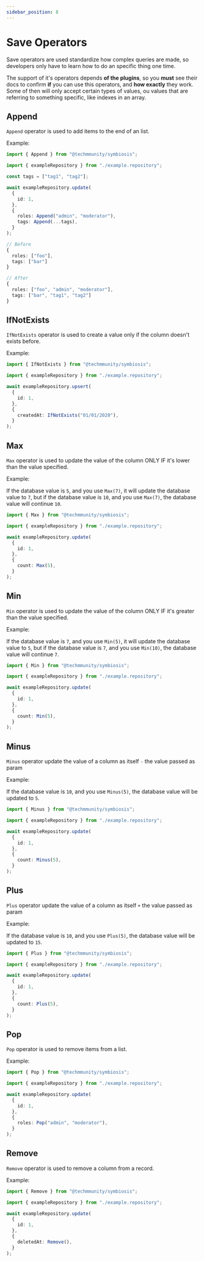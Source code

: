 ```yaml
---
sidebar_position: 8
---
```


# Save Operators

Save operators are used standardize how complex queries are made, so developers only have to learn how to do an specific thing one time.

The support of it's operators depends **of the plugins**, so you **must** see their docs to confirm **if** you can use this operators, and **how exactly** they work. Some of then will only accept certain types of values, ou values that are referring to something specific, like indexes in an array.

## Append

`Append` operator is used to add items to the end of an list.

Example:

```ts
import { Append } from "@techmmunity/symbiosis";

import { exampleRepository } from "./example.repository";

const tags = ["tag1", "tag2"];

await exampleRepository.update(
  {
    id: 1,
  },
  {
    roles: Append("admin", "moderator"),
    tags: Append(...tags),
  }
);

// Before
{
  roles: ["foo"],
  tags: ["bar"]
}

// After
{
  roles: ["foo", "admin", "moderator"],
  tags: ["bar", "tag1", "tag2"]
}
```

## IfNotExists

`IfNotExists` operator is used to create a value only if the column doesn't exists before.

Example:

```ts
import { IfNotExists } from "@techmmunity/symbiosis";

import { exampleRepository } from "./example.repository";

await exampleRepository.upsert(
  {
    id: 1,
  },
  {
    createdAt: IfNotExists("01/01/2020"),
  }
);
```

## Max

`Max` operator is used to update the value of the column ONLY IF it's lower than the value specified.

Example:

If the database value is `5`, and you use `Max(7)`, it will update the database value to `7`, but if the database value is `10`, and you use `Max(7)`, the database value will continue `10`.

```ts
import { Max } from "@techmmunity/symbiosis";

import { exampleRepository } from "./example.repository";

await exampleRepository.update(
  {
    id: 1,
  },
  {
    count: Max(5),
  }
);
```

## Min

`Min` operator is used to update the value of the column ONLY IF it's greater than the value specified.

Example:

If the database value is `7`, and you use `Min(5)`, it will update the database value to `5`, but if the database value is `7`, and you use `Min(10)`, the database value will continue `7`.

```ts
import { Min } from "@techmmunity/symbiosis";

import { exampleRepository } from "./example.repository";

await exampleRepository.update(
  {
    id: 1,
  },
  {
    count: Min(5),
  }
);
```

## Minus

`Minus` operator update the value of a column as itself `-` the value passed as param

Example:

If the database value is `10`, and you use `Minus(5)`, the database value will be updated to `5`.

```ts
import { Minus } from "@techmmunity/symbiosis";

import { exampleRepository } from "./example.repository";

await exampleRepository.update(
  {
    id: 1,
  },
  {
    count: Minus(5),
  }
);
```

## Plus

`Plus` operator update the value of a column as itself `+` the value passed as param

Example:

If the database value is `10`, and you use `Plus(5)`, the database value will be updated to `15`.

```ts
import { Plus } from "@techmmunity/symbiosis";

import { exampleRepository } from "./example.repository";

await exampleRepository.update(
  {
    id: 1,
  },
  {
    count: Plus(5),
  }
);
```

## Pop

`Pop` operator is used to remove items from a list.

Example:

```ts
import { Pop } from "@techmmunity/symbiosis";

import { exampleRepository } from "./example.repository";

await exampleRepository.update(
  {
    id: 1,
  },
  {
    roles: Pop("admin", "moderator"),
  }
);
```

## Remove

`Remove` operator is used to remove a column from a record.

Example:

```ts
import { Remove } from "@techmmunity/symbiosis";

import { exampleRepository } from "./example.repository";

await exampleRepository.update(
  {
    id: 1,
  },
  {
    deletedAt: Remove(),
  }
);
```
